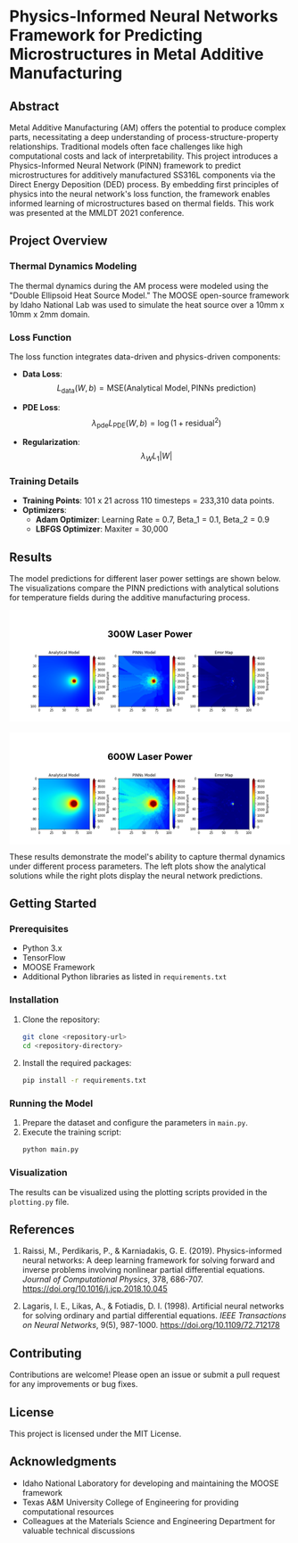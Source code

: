 # Physics-Informed Neural Networks Framework for Predicting Microstructures in Metal Additive Manufacturing

## Abstract

Metal Additive Manufacturing (AM) offers the potential to produce complex parts, necessitating a deep understanding of process-structure-property relationships. Traditional models often face challenges like high computational costs and lack of interpretability. This project introduces a Physics-Informed Neural Network (PINN) framework to predict microstructures for additively manufactured SS316L components via the Direct Energy Deposition (DED) process. By embedding first principles of physics into the neural network's loss function, the framework enables informed learning of microstructures based on thermal fields. This work was presented at the MMLDT 2021 conference.

## Project Overview

### Thermal Dynamics Modeling

The thermal dynamics during the AM process were modeled using the "Double Ellipsoid Heat Source Model." The MOOSE open-source framework by Idaho National Lab was used to simulate the heat source over a 10mm x 10mm x 2mm domain.

### Loss Function

The loss function integrates data-driven and physics-driven components:

- **Data Loss**: 
$$ L_{\text{data}}(W, b) = \text{MSE}(\text{Analytical Model}, \text{PINNs prediction}) $$

- **PDE Loss**: 
$$ \lambda_{\text{pde}}L_{\text{PDE}}(W, b) = \log(1 + \text{residual}^2) $$

- **Regularization**: 
$$ \lambda_W L_1 |W| $$

### Training Details

- **Training Points**: 101 x 21 across 110 timesteps = 233,310 data points.
- **Optimizers**:
  - **Adam Optimizer**: Learning Rate = 0.7, Beta_1 = 0.1, Beta_2 = 0.9
  - **LBFGS Optimizer**: Maxiter = 30,000

## Results

The model predictions for different laser power settings are shown below. The visualizations compare the PINN predictions with analytical solutions for temperature fields during the additive manufacturing process.

<div style="background-color: white; padding: 10px; text-align: center;">
  <h3 style="color: black;">300W Laser Power</h3>
  <img src="output_300W.png" style="background-color: white; max-width: 90%;">
</div>

<div style="background-color: white; padding: 10px; text-align: center; margin-top: 20px;">
  <h3 style="color: black;">600W Laser Power</h3>
  <img src="output_600W.png" style="background-color: white; max-width: 90%;">
</div>

These results demonstrate the model's ability to capture thermal dynamics under different process parameters. The left plots show the analytical solutions while the right plots display the neural network predictions.

## Getting Started

### Prerequisites

- Python 3.x
- TensorFlow
- MOOSE Framework
- Additional Python libraries as listed in `requirements.txt`

### Installation

1. Clone the repository:
   ```bash
   git clone <repository-url>
   cd <repository-directory>
   ```

2. Install the required packages:
   ```bash
   pip install -r requirements.txt
   ```

### Running the Model

1. Prepare the dataset and configure the parameters in `main.py`.
2. Execute the training script:
   ```bash
   python main.py
   ```

### Visualization

The results can be visualized using the plotting scripts provided in the `plotting.py` file.

## References

1. Raissi, M., Perdikaris, P., & Karniadakis, G. E. (2019). Physics-informed neural networks: A deep learning framework for solving forward and inverse problems involving nonlinear partial differential equations. *Journal of Computational Physics*, 378, 686-707. https://doi.org/10.1016/j.jcp.2018.10.045

2. Lagaris, I. E., Likas, A., & Fotiadis, D. I. (1998). Artificial neural networks for solving ordinary and partial differential equations. *IEEE Transactions on Neural Networks*, 9(5), 987-1000. https://doi.org/10.1109/72.712178

## Contributing

Contributions are welcome! Please open an issue or submit a pull request for any improvements or bug fixes.

## License

This project is licensed under the MIT License.

## Acknowledgments

- Idaho National Laboratory for developing and maintaining the MOOSE framework
- Texas A&M University College of Engineering for providing computational resources
- Colleagues at the Materials Science and Engineering Department for valuable technical discussions 